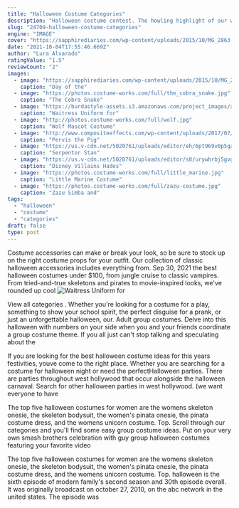 ```yaml
---
title: "Halloween Costume Categories"
description: "Halloween costume contest. The howling highlight of our website is the annual halloween costume contest. Our galleries are filled with contest submissions, and the homemade"
slug: "24709-halloween-costume-categories"
engine: "IMAGE"
cover: "https://sapphirediaries.com/wp-content/uploads/2015/10/MG_2863.jpg"
date: "2021-10-04T17:55:46.669Z"
author: "Lura Alvarado"
ratingValue: "1.5"
reviewCount: "2"
images:
  - image: "https://sapphirediaries.com/wp-content/uploads/2015/10/MG_2863.jpg"
    caption: "Day of the"
  - image: "https://photos.costume-works.com/full/the_cobra_snake.jpg"
    caption: "The Cobra Snake"
  - image: "https://burdastyle-assets.s3.amazonaws.com/project_images/assets/000/150/068/IMG_0500_original.jpg?1288386501"
    caption: "Waitress Uniform for"
  - image: "http://photos.costume-works.com/full/wolf.jpg"
    caption: "Wolf Mascot Costume"
  - image: "http://www.compositeeffects.com/wp-content/uploads/2017/07/pervis_mask_01.jpg"
    caption: "Pervis the Pig"
  - image: "https://us.v-cdn.net/5020761/uploads/editor/eh/6pt969v0p5ga.jpg"
    caption: "Serpentor Stan"
  - image: "https://us.v-cdn.net/5020761/uploads/editor/s8/urywhrbj5gvg.jpg"
    caption: "Disney Villains Hades"
  - image: "https://photos.costume-works.com/full/little_marine.jpg"
    caption: "Little Marine Costume"
  - image: "https://photos.costume-works.com/full/zazu-costume.jpg"
    caption: "Zazu Simba and"
tags:
  - "halloween"
  - "costume"
  - "categories"
draft: false
type: post
---
```


Costume accessories can make or break your look, so be sure to stock up on the right costume props for your outfit. Our collection of classic halloween accessories includes everything from. Sep 30, 2021 the best halloween costumes under $100, from jungle cruise to classic vampires. From tried-and-true skeletons and pirates to movie-inspired looks, we've rounded up cool
![Waitress Uniform for](https://burdastyle-assets.s3.amazonaws.com/project_images/assets/000/150/068/IMG_0500_original.jpg?1288386501 "Waitress Uniform for")

View all categories . Whether you&#39;re looking for a costume for a play, something to show your school spirit, the perfect disguise for a prank, or just an unforgettable halloween, our. Adult group costumes. Delve into this halloween with numbers on your side when you and your friends coordinate a group costume theme. If you all just can&#39;t stop talking and speculating about the
<!--inArticleAds-->

<!--galleryOne-->

If you are looking for the best halloween costume ideas for this years festivities, youve come to the right place. Whether you are searching for a costume for halloween night or need the perfectHalloween parties. There are parties throughout west hollywood that occur alongside the halloween carnaval. Search for other halloween parties in west hollywood. (we want everyone to have
<!--inArticleAds-->

<!--galleryTwo-->

The top five halloween costumes for women are the womens skeleton onesie, the skeleton bodysuit, the women's pinata onesie, the pinata costume dress, and the womens unicorn costume. Top. Scroll through our categories and you'll find some easy group costume ideas. Put on your very own smash brothers celebration with guy group halloween costumes featuring your favorite video
<!--galleryThree-->

The top five halloween costumes for women are the womens skeleton onesie, the skeleton bodysuit, the women's pinata onesie, the pinata costume dress, and the womens unicorn costume. Top. halloween is the sixth episode of modern family's second season and 30th episode overall. It was originally broadcast on october 27, 2010, on the abc network in the united states. The episode was